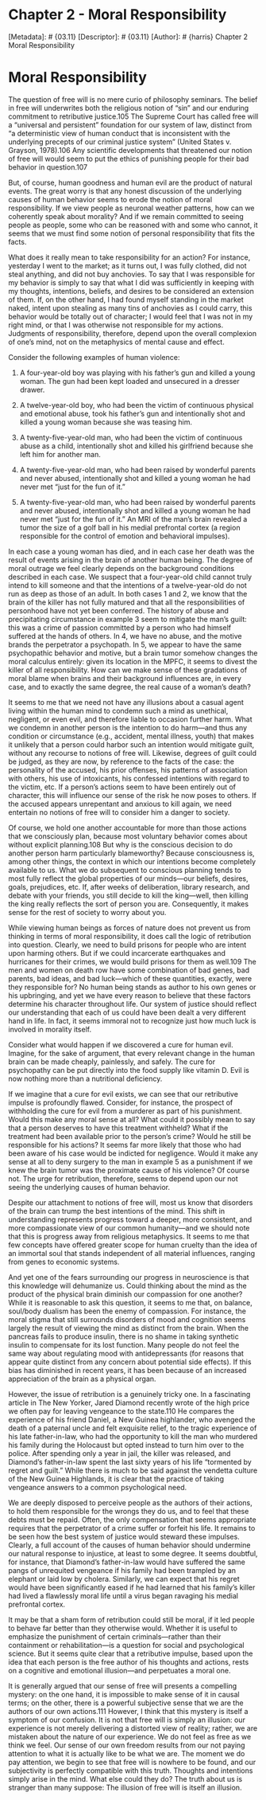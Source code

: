 # Chapter 2 - Moral Responsibility
[Metadata]: # {03.11}
[Descriptor]: # {03.11}
[Author]: # {harris}
Chapter 2
Moral Responsibility
# Moral Responsibility
The question of free will is no mere curio of philosophy seminars. The belief
in free will underwrites both the religious notion of “sin” and our enduring
commitment to retributive justice.105 The Supreme Court has called free will a
“universal and persistent” foundation for our system of law, distinct from “a
deterministic view of human conduct that is inconsistent with the underlying
precepts of our criminal justice system” (United States v. Grayson, 1978).106
Any scientific developments that threatened our notion of free will would seem
to put the ethics of punishing people for their bad behavior in question.107

But, of course, human goodness and human evil are the product of natural
events. The great worry is that any honest discussion of the underlying causes
of human behavior seems to erode the notion of moral responsibility. If we view
people as neuronal weather patterns, how can we coherently speak about
morality? And if we remain committed to seeing people as people, some who can
be reasoned with and some who cannot, it seems that we must find some notion of
personal responsibility that fits the facts.

What does it really mean to take responsibility for an action? For instance,
yesterday I went to the market; as it turns out, I was fully clothed, did not
steal anything, and did not buy anchovies. To say that I was responsible for my
behavior is simply to say that what I did was sufficiently in keeping with my
thoughts, intentions, beliefs, and desires to be considered an extension of
them. If, on the other hand, I had found myself standing in the market naked,
intent upon stealing as many tins of anchovies as I could carry, this behavior
would be totally out of character; I would feel that I was not in my right
mind, or that I was otherwise not responsible for my actions. Judgments of
responsibility, therefore, depend upon the overall complexion of one’s mind,
not on the metaphysics of mental cause and effect.

Consider the following examples of human violence:



1. A four-year-old boy was playing with his father’s gun and killed a young
woman. The gun had been kept loaded and unsecured in a dresser drawer.



2. A twelve-year-old boy, who had been the victim of continuous physical and
emotional abuse, took his father’s gun and intentionally shot and killed a
young woman because she was teasing him.



3. A twenty-five-year-old man, who had been the victim of continuous abuse as a
child, intentionally shot and killed his girlfriend because she left him for
another man.



4. A twenty-five-year-old man, who had been raised by wonderful parents and
never abused, intentionally shot and killed a young woman he had never met
“just for the fun of it.”



5. A twenty-five-year-old man, who had been raised by wonderful parents and
never abused, intentionally shot and killed a young woman he had never met
“just for the fun of it.” An MRI of the man’s brain revealed a tumor the size
of a golf ball in his medial prefrontal cortex (a region responsible for the
control of emotion and behavioral impulses).

In each case a young woman has died, and in each case her death was the result
of events arising in the brain of another human being. The degree of moral
outrage we feel clearly depends on the background conditions described in each
case. We suspect that a four-year-old child cannot truly intend to kill someone
and that the intentions of a twelve-year-old do not run as deep as those of an
adult. In both cases 1 and 2, we know that the brain of the killer has not
fully matured and that all the responsibilities of personhood have not yet been
conferred. The history of abuse and precipitating circumstance in example 3
seem to mitigate the man’s guilt: this was a crime of passion committed by a
person who had himself suffered at the hands of others. In 4, we have no abuse,
and the motive brands the perpetrator a psychopath. In 5, we appear to have the
same psychopathic behavior and motive, but a brain tumor somehow changes the
moral calculus entirely: given its location in the MPFC, it seems to divest the
killer of all responsibility. How can we make sense of these gradations of
moral blame when brains and their background influences are, in every case, and
to exactly the same degree, the real cause of a woman’s death?

It seems to me that we need not have any illusions about a casual agent living
within the human mind to condemn such a mind as unethical, negligent, or even
evil, and therefore liable to occasion further harm. What we condemn in another
person is the intention to do harm—and thus any condition or circumstance
(e.g., accident, mental illness, youth) that makes it unlikely that a person
could harbor such an intention would mitigate guilt, without any recourse to
notions of free will. Likewise, degrees of guilt could be judged, as they are
now, by reference to the facts of the case: the personality of the accused, his
prior offenses, his patterns of association with others, his use of
intoxicants, his confessed intentions with regard to the victim, etc. If a
person’s actions seem to have been entirely out of character, this will
influence our sense of the risk he now poses to others. If the accused appears
unrepentant and anxious to kill again, we need entertain no notions of free
will to consider him a danger to society.

Of course, we hold one another accountable for more than those actions that we
consciously plan, because most voluntary behavior comes about without explicit
planning.108 But why is the conscious decision to do another person harm
particularly blameworthy? Because consciousness is, among other things, the
context in which our intentions become completely available to us. What we do
subsequent to conscious planning tends to most fully reflect the global
properties of our minds—our beliefs, desires, goals, prejudices, etc. If, after
weeks of deliberation, library research, and debate with your friends, you
still decide to kill the king—well, then killing the king really reflects the
sort of person you are. Consequently, it makes sense for the rest of society to
worry about you.

While viewing human beings as forces of nature does not prevent us from
thinking in terms of moral responsibility, it does call the logic of
retribution into question. Clearly, we need to build prisons for people who are
intent upon harming others. But if we could incarcerate earthquakes and
hurricanes for their crimes, we would build prisons for them as well.109 The
men and women on death row have some combination of bad genes, bad parents, bad
ideas, and bad luck—which of these quantities, exactly, were they responsible
for? No human being stands as author to his own genes or his upbringing, and
yet we have every reason to believe that these factors determine his character
throughout life. Our system of justice should reflect our understanding that
each of us could have been dealt a very different hand in life. In fact, it
seems immoral not to recognize just how much luck is involved in morality
itself.

Consider what would happen if we discovered a cure for human evil. Imagine, for
the sake of argument, that every relevant change in the human brain can be made
cheaply, painlessly, and safely. The cure for psychopathy can be put directly
into the food supply like vitamin D. Evil is now nothing more than a
nutritional deficiency.

If we imagine that a cure for evil exists, we can see that our retributive
impulse is profoundly flawed. Consider, for instance, the prospect of
withholding the cure for evil from a murderer as part of his punishment. Would
this make any moral sense at all? What could it possibly mean to say that a
person deserves to have this treatment withheld? What if the treatment had been
available prior to the person’s crime? Would he still be responsible for his
actions? It seems far more likely that those who had been aware of his case
would be indicted for negligence. Would it make any sense at all to deny
surgery to the man in example 5 as a punishment if we knew the brain tumor was
the proximate cause of his violence? Of course not. The urge for retribution,
therefore, seems to depend upon our not seeing the underlying causes of human
behavior.

Despite our attachment to notions of free will, most us know that disorders of
the brain can trump the best intentions of the mind. This shift in
understanding represents progress toward a deeper, more consistent, and more
compassionate view of our common humanity—and we should note that this is
progress away from religious metaphysics. It seems to me that few concepts have
offered greater scope for human cruelty than the idea of an immortal soul that
stands independent of all material influences, ranging from genes to economic
systems.

And yet one of the fears surrounding our progress in neuroscience is that this
knowledge will dehumanize us. Could thinking about the mind as the product of
the physical brain diminish our compassion for one another? While it is
reasonable to ask this question, it seems to me that, on balance, soul/body
dualism has been the enemy of compassion. For instance, the moral stigma that
still surrounds disorders of mood and cognition seems largely the result of
viewing the mind as distinct from the brain. When the pancreas fails to produce
insulin, there is no shame in taking synthetic insulin to compensate for its
lost function. Many people do not feel the same way about regulating mood with
antidepressants (for reasons that appear quite distinct from any concern about
potential side effects). If this bias has diminished in recent years, it has
been because of an increased appreciation of the brain as a physical organ.


However, the issue of retribution is a genuinely tricky one. In a fascinating
article in The New Yorker, Jared Diamond recently wrote of the high price we
often pay for leaving vengeance to the state.110 He compares the experience of
his friend Daniel, a New Guinea highlander, who avenged the death of a paternal
uncle and felt exquisite relief, to the tragic experience of his late
father-in-law, who had the opportunity to kill the man who murdered his family
during the Holocaust but opted instead to turn him over to the police. After
spending only a year in jail, the killer was released, and Diamond’s
father-in-law spent the last sixty years of his life “tormented by regret and
guilt.” While there is much to be said against the vendetta culture of the New
Guinea Highlands, it is clear that the practice of taking vengeance answers to
a common psychological need.

We are deeply disposed to perceive people as the authors of their actions, to
hold them responsible for the wrongs they do us, and to feel that these debts
must be repaid. Often, the only compensation that seems appropriate requires
that the perpetrator of a crime suffer or forfeit his life. It remains to be
seen how the best system of justice would steward these impulses. Clearly, a
full account of the causes of human behavior should undermine our natural
response to injustice, at least to some degree. It seems doubtful, for
instance, that Diamond’s father-in-law would have suffered the same pangs of
unrequited vengeance if his family had been trampled by an elephant or laid low
by cholera. Similarly, we can expect that his regret would have been
significantly eased if he had learned that his family’s killer had lived a
flawlessly moral life until a virus began ravaging his medial prefrontal
cortex.

It may be that a sham form of retribution could still be moral, if it led
people to behave far better than they otherwise would. Whether it is useful to
emphasize the punishment of certain criminals—rather than their containment or
rehabilitation—is a question for social and psychological science. But it seems
quite clear that a retributive impulse, based upon the idea that each person is
the free author of his thoughts and actions, rests on a cognitive and emotional
illusion—and perpetuates a moral one.


It is generally argued that our sense of free will presents a compelling
mystery: on the one hand, it is impossible to make sense of it in causal terms;
on the other, there is a powerful subjective sense that we are the authors of
our own actions.111 However, I think that this mystery is itself a symptom of
our confusion. It is not that free will is simply an illusion: our experience
is not merely delivering a distorted view of reality; rather, we are mistaken
about the nature of our experience. We do not feel as free as we think we feel.
Our sense of our own freedom results from our not paying attention to what it
is actually like to be what we are. The moment we do pay attention, we begin to
see that free will is nowhere to be found, and our subjectivity is perfectly
compatible with this truth. Thoughts and intentions simply arise in the mind.
What else could they do? The truth about us is stranger than many suppose: The
illusion of free will is itself an illusion.

